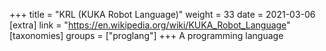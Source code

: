 +++
title = "KRL (KUKA Robot Language)"
weight = 33
date = 2021-03-06
[extra]
link = "https://en.wikipedia.org/wiki/KUKA_Robot_Language"
[taxonomies]
groups = ["proglang"]
+++
A programming language

